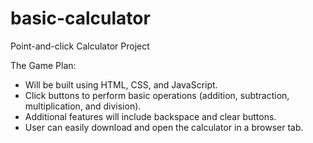 # basic-calculator
Point-and-click Calculator Project

The Game Plan:
* Will be built using HTML, CSS, and JavaScript.
* Click buttons to perform basic operations (addition, subtraction, multiplication, and division).
* Additional features will include backspace and clear buttons.
* User can easily download and open the calculator in a browser tab.
